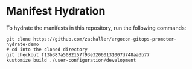 # Manifest Hydration

To hydrate the manifests in this repository, run the following commands:

```shell
git clone https://github.com/zachaller/argocon-gitops-promoter-hydrate-demo
# cd into the cloned directory
git checkout f13b387a5082157f93e32060131007d748aa3b77
kustomize build ./user-configuration/development
```
